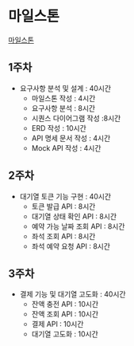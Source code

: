 # 마일스톤

[마일스톤](https://github.com/users/zxcv9203/projects/5/views/3)

## 1주차
- 요구사항 분석 및 설계 : 40시간
  - 마일스톤 작성 : 4시간
  - 요구사항 분석 : 8시간
  - 시퀀스 다이어그램 작성 :8시간
  - ERD 작성 : 10시간
  - API 명세 문서 작성 : 4시간
  - Mock API 작성 : 4시간
## 2주차
- 대기열 토큰 기능 구현 : 40시간
  - 토큰 발급 API : 8시간
  - 대기열 상태 확인 API : 8시간
  - 예약 가능 날짜 조회 API : 8시간
  - 좌석 조회 API : 8시간
  - 좌석 예약 요청 API : 8시간
## 3주차
- 결제 기능 및 대기열 고도화 : 40시간
  - 잔액 충전 API : 10시간
  - 잔액 조회 API : 10시간
  - 결제 API : 10시간
  - 대기열 고도화 : 10시간